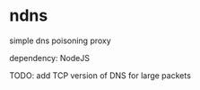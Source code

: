# ndns
simple dns poisoning proxy

dependency: NodeJS

TODO: add TCP version of DNS for large packets
